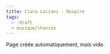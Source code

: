 ```yaml
---
title: Clara Luciani - Respire
tags:
  - -draft
  - musique/chanson
---
```


Page créée automatiquement, mais vide.
